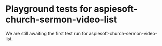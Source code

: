 # Playground tests for aspiesoft-church-sermon-video-list
We are still awaiting the first test run for aspiesoft-church-sermon-video-list.
